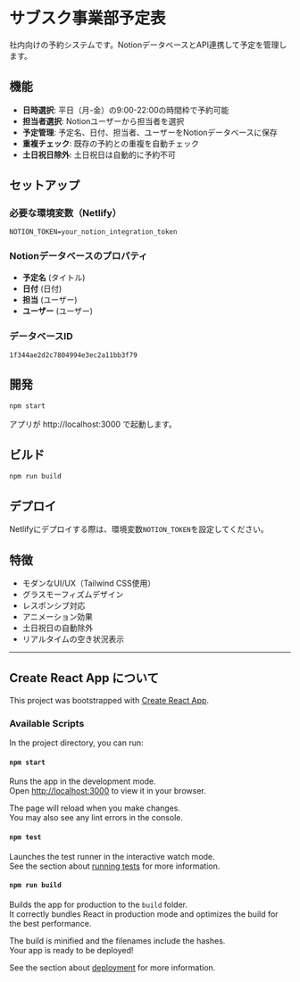 # サブスク事業部予定表

社内向けの予約システムです。NotionデータベースとAPI連携して予定を管理します。

## 機能

- **日時選択**: 平日（月-金）の9:00-22:00の時間枠で予約可能
- **担当者選択**: Notionユーザーから担当者を選択
- **予定管理**: 予定名、日付、担当者、ユーザーをNotionデータベースに保存
- **重複チェック**: 既存の予約との重複を自動チェック
- **土日祝日除外**: 土日祝日は自動的に予約不可

## セットアップ

### 必要な環境変数（Netlify）

```
NOTION_TOKEN=your_notion_integration_token
```

### Notionデータベースのプロパティ

- **予定名** (タイトル)
- **日付** (日付)
- **担当** (ユーザー)
- **ユーザー** (ユーザー)

### データベースID

`1f344ae2d2c7804994e3ec2a11bb3f79`

## 開発

```bash
npm start
```

アプリが http://localhost:3000 で起動します。

## ビルド

```bash
npm run build
```

## デプロイ

Netlifyにデプロイする際は、環境変数`NOTION_TOKEN`を設定してください。

## 特徴

- モダンなUI/UX（Tailwind CSS使用）
- グラスモーフィズムデザイン
- レスポンシブ対応
- アニメーション効果
- 土日祝日の自動除外
- リアルタイムの空き状況表示

---

## Create React App について

This project was bootstrapped with [Create React App](https://github.com/facebook/create-react-app).

### Available Scripts

In the project directory, you can run:

#### `npm start`

Runs the app in the development mode.\
Open [http://localhost:3000](http://localhost:3000) to view it in your browser.

The page will reload when you make changes.\
You may also see any lint errors in the console.

#### `npm test`

Launches the test runner in the interactive watch mode.\
See the section about [running tests](https://facebook.github.io/create-react-app/docs/running-tests) for more information.

#### `npm run build`

Builds the app for production to the `build` folder.\
It correctly bundles React in production mode and optimizes the build for the best performance.

The build is minified and the filenames include the hashes.\
Your app is ready to be deployed!

See the section about [deployment](https://facebook.github.io/create-react-app/docs/deployment) for more information.